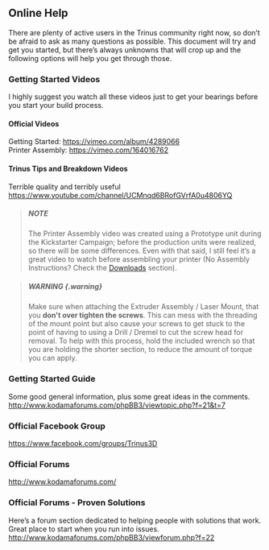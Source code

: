 
## Online Help

There are plenty of active users in the Trinus community right now, so don’t be afraid to ask as many questions as possible. This document will try and get you started, but there’s always unknowns that will crop up and the following options will help you get through those.

### Getting Started Videos

I highly suggest you watch all these videos just to get your bearings before you start your build process.

#### Official Videos
Getting Started: <https://vimeo.com/album/4289066> <br/>
Printer Assembly: <https://vimeo.com/164016762>

#### Trinus Tips and Breakdown Videos
Terrible quality and terribly useful <br/>
<https://www.youtube.com/channel/UCMnqd6BRofGVrfA0u4806YQ>

> ##### NOTE
> The Printer Assembly video was created using a Prototype unit during the Kickstarter Campaign; before the production units were realized, so there will be some differences. Even with that said, I still feel it’s a great video to watch before assembling your printer (No Assembly Instructions? Check the [Downloads](#download-it) section).

<!-- -->

> ##### WARNING {.warning}
> Make sure when attaching the Extruder Assembly / Laser Mount, that you **don't over tighten the screws**. This can mess with the threading of the mount point but also cause your screws to get stuck to the point of having to using a Drill / Dremel to cut the screw head for removal. To help with this process, hold the included wrench so that you are holding the shorter section, to reduce the amount of torque you can apply.

### Getting Started Guide
Some good general information, plus some great ideas in the comments. <br/>
<http://www.kodamaforums.com/phpBB3/viewtopic.php?f=21&t=7>

### Official Facebook Group
<https://www.facebook.com/groups/Trinus3D>

### Official Forums
<http://www.kodamaforums.com/>

### Official Forums - Proven Solutions
Here’s a forum section dedicated to helping people with solutions that work. Great place to start when you run into issues. <br/>
<http://www.kodamaforums.com/phpBB3/viewforum.php?f=22>
